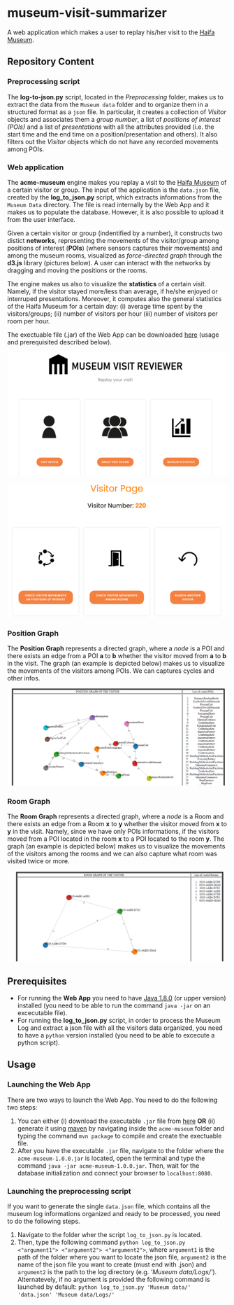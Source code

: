 # museum-visit-summarizer
A web application which makes a user to replay his/her visit to the [Haifa Museum](https://www.hma.org.il/eng).
## Repository Content
### Preprocessing script
The **log-to-json.py** script, located in the *Preprocessing* folder, makes us to extract the data from the `Museum data` folder and to organize them in a structured format as a `json` file. In particular, 
it creates a collection of *Visitor* objects and associates them a *group number*, a list of *positions of interest (POIs)* and a list of *presentations* with all the attributes provided (i.e. the start time and the end time on a position/presentation and others). It also filters out the *Visitor* objects which do not have any recorded movements among POIs.
### Web application
The **acme-museum** engine makes you replay a visit to the [Haifa Museum](https://www.hma.org.il/eng) of a certain visitor or group. The input of the application is the 
`data.json` file, created by the **log_to_json.py** script, which extracts informations from the `Museum Data` directory. The file is read internally by the Web App and it makes us to populate the database. However, it is also possible to upload it from the user interface.

Given a certain visitor or group (indentified by a number), it constructs two distict **networks**, representing the movements of the visitor/group among positions of interest (**POIs**) (where sensors captures their movements) and among the museum rooms, visualized as *force-directed graph* through the **d3.js** library (pictures below). A user can interact with the networks by dragging and moving the positions or the rooms.

The engine makes us also to visualize the **statistics** of a certain visit. Namely, if the visitor stayed more/less than average, if he/she enjoyed or interruped presentations. Moreover, it computes also the general statistics of the Haifa Museum for a certain day: (i) average time spent by the visitors/groups; (ii) number of visitors per hour (iii) number of visitors per room per hour.

The exectuable file (.jar) of the Web App can be downloaded [here](https://drive.google.com/file/d/1c6hdJKcqEGeAgQrlpvVt5k_Wi1UKNT_e/view?usp=sharing) (usage and prerequisited described below).

![picture](Homepage.PNG)

![picture](VisitorPage.PNG)

### Position Graph
The **Position Graph** represents a directed graph, where a *node* is a POI and there exists an edge from a POI **a** to **b** whether the visitor moved from **a** to **b** in the visit. The graph (an example is depicted below) makes us to visualize the movements of the visitors among POIs. We can captures cycles and other infos.

![picture](examplePositionGraph.PNG)

### Room Graph
The **Room Graph** represents a directed graph, where a *node* is a Room and there exists an edge from a Room **x** to **y** whether the visitor moved from **x** to **y** in the visit. Namely, since we have only POIs informations, if the visitors moved from a POI located in the room **x** to a POI located to the room **y**.
The graph (an example is depicted below) makes us to visualize the movements of the visitors among the rooms and we can also capture what room was visited twice or more.

![picture](exampleRoomGraph.PNG)

## Prerequisites
- For running the **Web App** you need to have [Java 1.8.0](https://www.oracle.com/it/java/technologies/javase-downloads.html) (or upper version) installed 
(you need to be able to run the command  `java -jar` on an excecutable file).
- For running the **log_to_json.py** script, in order to process the Museum Log and extract a json file with all the visitors data organized, you
need to have a `python` version installed (you need to be able to excecute a python script).

## Usage
### Launching the Web App
There are two ways to launch the Web App. You need to do the following two steps:
1. You can either (i) download the executable `.jar` file from [here](https://drive.google.com/file/d/1c6hdJKcqEGeAgQrlpvVt5k_Wi1UKNT_e/view?usp=sharing)
**OR** (ii) generate it using [maven](https://maven.apache.org/) by navigating inside the `acme-museum` folder and typing
the command `mvn package` to compile and create the exectuable file.
2. After you have the executable `.jar` file, navigate to the folder where the `acme-museum-1.0.0.jar` is located, open the terminal and type the command `java -jar acme-museum-1.0.0.jar`. Then, wait for the database initialization and connect your browser to `localhost:8080`.

### Launching the preprocessing script 
If you want to generate the single `data.json` file, which contains all the museum log informations organized and ready to be processed,
you need to do the following steps. 
1. Navigate to the folder wher the script `log_to_json.py` is located. 
2. Then, type the following command `python log_to_json.py <"argument1"> <"argument2"> <"argument2">`, where `argument1` is the
path of the folder where you want to locate the json file, `argument2` is the name of the json file you want to create (must end with .json) and 
`argument2` is the path to the log directory (e.g. *'Museum data/Logs/'*). 
Alternatevely, if no argument is provided the following command is launched by default: `python log_to_json.py 'Museum data/' 'data.json' 'Museum data/Logs/'`
